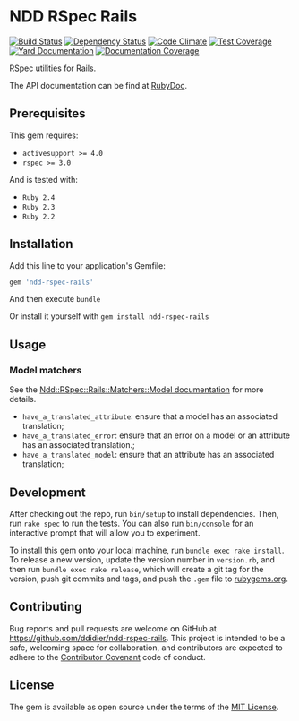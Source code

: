 # NDD RSpec Rails

[![Build Status](https://secure.travis-ci.org/ddidier/ndd-rspec-rails.png)](http://travis-ci.org/ddidier/ndd-rspec-rails)
[![Dependency Status](https://gemnasium.com/ddidier/ndd-rspec-rails.png)](https://gemnasium.com/ddidier/ndd-rspec-rails)
[![Code Climate](https://codeclimate.com/github/ddidier/ndd-rspec-rails/badges/gpa.svg)](https://codeclimate.com/github/ddidier/ndd-rspec-rails)
[![Test Coverage](https://codeclimate.com/github/ddidier/ndd-rspec-rails/badges/coverage.svg)](https://codeclimate.com/github/ddidier/ndd-rspec-rails/coverage)
[![Yard Documentation](http://img.shields.io/badge/yard-docs-blue.svg)](http://www.rubydoc.info/github/ddidier/ndd-rspec-rails)
[![Documentation Coverage](https://inch-ci.org/github/ddidier/ndd-rspec-rails.svg)](https://inch-ci.org/github/ddidier/ndd-rspec-rails)

RSpec utilities for Rails.

The API documentation can be find at [RubyDoc](http://www.rubydoc.info/github/ddidier/ndd-rspec-rails).

## Prerequisites

This gem requires:

- `activesupport >= 4.0`
- `rspec >= 3.0`

And is tested with:

- `Ruby 2.4`
- `Ruby 2.3`
- `Ruby 2.2`

## Installation

Add this line to your application's Gemfile:

```ruby
gem 'ndd-rspec-rails'
```

And then execute `bundle`

Or install it yourself with `gem install ndd-rspec-rails`

## Usage

### Model matchers

See the [Ndd::RSpec::Rails::Matchers::Model documentation](http://www.rubydoc.info/github/ddidier/ndd-rspec-rails/Ndd/RSpec/Rails/Matchers/Model) 
for more details.

- `have_a_translated_attribute`: ensure that a model has an associated translation;
- `have_a_translated_error`: ensure that an error on a model or an attribute has an associated translation.;
- `have_a_translated_model`: ensure that an attribute has an associated translation;

## Development

After checking out the repo, run `bin/setup` to install dependencies. Then, run `rake spec` to run the tests. You can 
also run `bin/console` for an interactive prompt that will allow you to experiment.

To install this gem onto your local machine, run `bundle exec rake install`. To release a new version, update the 
version number in `version.rb`, and then run `bundle exec rake release`, which will create a git tag for the version, 
push git commits and tags, and push the `.gem` file to [rubygems.org](https://rubygems.org).

## Contributing

Bug reports and pull requests are welcome on GitHub at https://github.com/ddidier/ndd-rspec-rails. This project is 
intended to be a safe, welcoming space for collaboration, and contributors are expected to adhere to the 
[Contributor Covenant](http://contributor-covenant.org) code of conduct.

## License

The gem is available as open source under the terms of the [MIT License](http://opensource.org/licenses/MIT).

